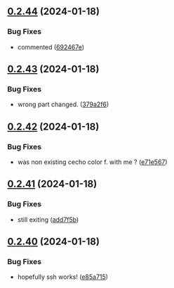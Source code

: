 ## [0.2.44](https://github.com/Energy-Control-no/fleet-flows-autoinstaller/compare/v0.2.43...v0.2.44) (2024-01-18)


### Bug Fixes

* commented ([692467e](https://github.com/Energy-Control-no/fleet-flows-autoinstaller/commit/692467e2ede53d1bfee507cab4effe83c95f1bd0))



## [0.2.43](https://github.com/Energy-Control-no/fleet-flows-autoinstaller/compare/v0.2.42...v0.2.43) (2024-01-18)


### Bug Fixes

* wrong part changed. ([379a2f6](https://github.com/Energy-Control-no/fleet-flows-autoinstaller/commit/379a2f6358bbd430549150ede336ff9bf3e6f7c2))



## [0.2.42](https://github.com/Energy-Control-no/fleet-flows-autoinstaller/compare/v0.2.41...v0.2.42) (2024-01-18)


### Bug Fixes

* was non existing cecho color f. with me ? ([e71e567](https://github.com/Energy-Control-no/fleet-flows-autoinstaller/commit/e71e567a9143c907d777a7e05f7fe2bda7b2fa1e))



## [0.2.41](https://github.com/Energy-Control-no/fleet-flows-autoinstaller/compare/v0.2.40...v0.2.41) (2024-01-18)


### Bug Fixes

* still exiting ([add7f5b](https://github.com/Energy-Control-no/fleet-flows-autoinstaller/commit/add7f5b86e37f2389199322b69a1a0837d41d767))



## [0.2.40](https://github.com/Energy-Control-no/fleet-flows-autoinstaller/compare/v0.2.39...v0.2.40) (2024-01-18)


### Bug Fixes

* hopefully ssh works! ([e85a715](https://github.com/Energy-Control-no/fleet-flows-autoinstaller/commit/e85a7156f9ec0d3cfc1b2e4d62a81b451ab0a458))




